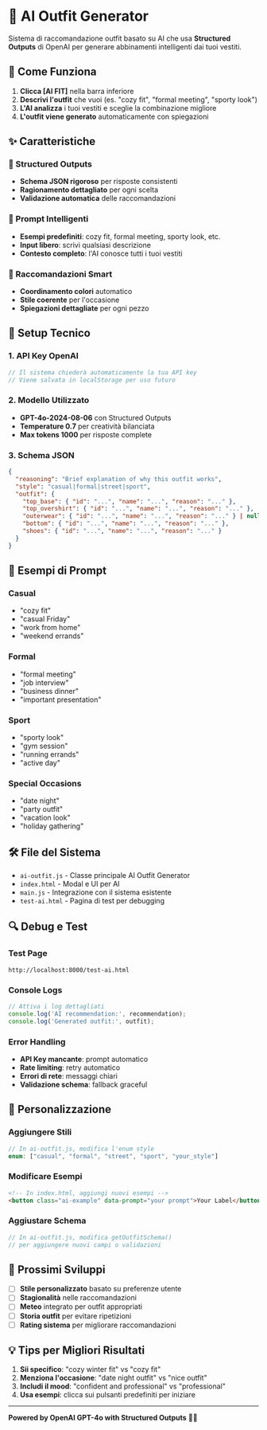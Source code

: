# 🤖 AI Outfit Generator

Sistema di raccomandazione outfit basato su AI che usa **Structured Outputs** di OpenAI per generare abbinamenti intelligenti dai tuoi vestiti.

## 🚀 Come Funziona

1. **Clicca [AI FIT]** nella barra inferiore
2. **Descrivi l'outfit** che vuoi (es. "cozy fit", "formal meeting", "sporty look")
3. **L'AI analizza** i tuoi vestiti e sceglie la combinazione migliore
4. **L'outfit viene generato** automaticamente con spiegazioni

## ✨ Caratteristiche

### 🧠 Structured Outputs
- **Schema JSON rigoroso** per risposte consistenti
- **Ragionamento dettagliato** per ogni scelta
- **Validazione automatica** delle raccomandazioni

### 🎯 Prompt Intelligenti
- **Esempi predefiniti**: cozy fit, formal meeting, sporty look, etc.
- **Input libero**: scrivi qualsiasi descrizione
- **Contesto completo**: l'AI conosce tutti i tuoi vestiti

### 🎨 Raccomandazioni Smart
- **Coordinamento colori** automatico
- **Stile coerente** per l'occasione
- **Spiegazioni dettagliate** per ogni pezzo

## 🔧 Setup Tecnico

### 1. API Key OpenAI
```javascript
// Il sistema chiederà automaticamente la tua API key
// Viene salvata in localStorage per uso futuro
```

### 2. Modello Utilizzato
- **GPT-4o-2024-08-06** con Structured Outputs
- **Temperature 0.7** per creatività bilanciata
- **Max tokens 1000** per risposte complete

### 3. Schema JSON
```json
{
  "reasoning": "Brief explanation of why this outfit works",
  "style": "casual|formal|street|sport",
  "outfit": {
    "top_base": { "id": "...", "name": "...", "reason": "..." },
    "top_overshirt": { "id": "...", "name": "...", "reason": "..." },
    "outerwear": { "id": "...", "name": "...", "reason": "..." } | null,
    "bottom": { "id": "...", "name": "...", "reason": "..." },
    "shoes": { "id": "...", "name": "...", "reason": "..." }
  }
}
```

## 📝 Esempi di Prompt

### Casual
- "cozy fit"
- "casual Friday"
- "work from home"
- "weekend errands"

### Formal
- "formal meeting"
- "job interview"
- "business dinner"
- "important presentation"

### Sport
- "sporty look"
- "gym session"
- "running errands"
- "active day"

### Special Occasions
- "date night"
- "party outfit"
- "vacation look"
- "holiday gathering"

## 🛠️ File del Sistema

- `ai-outfit.js` - Classe principale AI Outfit Generator
- `index.html` - Modal e UI per AI
- `main.js` - Integrazione con il sistema esistente
- `test-ai.html` - Pagina di test per debugging

## 🔍 Debug e Test

### Test Page
```
http://localhost:8000/test-ai.html
```

### Console Logs
```javascript
// Attiva i log dettagliati
console.log('AI recommendation:', recommendation);
console.log('Generated outfit:', outfit);
```

### Error Handling
- **API Key mancante**: prompt automatico
- **Rate limiting**: retry automatico
- **Errori di rete**: messaggi chiari
- **Validazione schema**: fallback graceful

## 🎨 Personalizzazione

### Aggiungere Stili
```javascript
// In ai-outfit.js, modifica l'enum style
enum: ["casual", "formal", "street", "sport", "your_style"]
```

### Modificare Esempi
```html
<!-- In index.html, aggiungi nuovi esempi -->
<button class="ai-example" data-prompt="your prompt">Your Label</button>
```

### Aggiustare Schema
```javascript
// In ai-outfit.js, modifica getOutfitSchema()
// per aggiungere nuovi campi o validazioni
```

## 🚀 Prossimi Sviluppi

- [ ] **Stile personalizzato** basato su preferenze utente
- [ ] **Stagionalità** nelle raccomandazioni
- [ ] **Meteo** integrato per outfit appropriati
- [ ] **Storia outfit** per evitare ripetizioni
- [ ] **Rating sistema** per migliorare raccomandazioni

## 💡 Tips per Migliori Risultati

1. **Sii specifico**: "cozy winter fit" vs "cozy fit"
2. **Menziona l'occasione**: "date night outfit" vs "nice outfit"
3. **Includi il mood**: "confident and professional" vs "professional"
4. **Usa esempi**: clicca sui pulsanti predefiniti per iniziare

---

**Powered by OpenAI GPT-4o with Structured Outputs** 🧠✨
